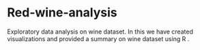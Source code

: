 # Red-wine-analysis
Exploratory data analysis on wine dataset.
In this we have created visualizations and provided a summary on wine dataset using R .
